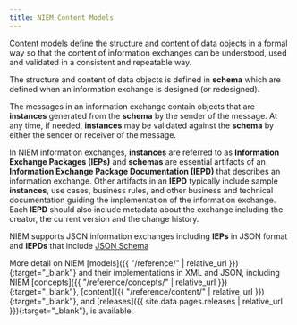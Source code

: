```yaml
---
title: NIEM Content Models
---
```


Content models define the structure and content of data objects in a formal way so that the
content of information exchanges can be understood, used and validated in a consistent and repeatable way.

The structure and content of data objects is defined in **schema** which are defined when an information exchange is designed (or redesigned).

The messages in an information exchange contain objects that are **instances** generated from the **schema** by the sender of the message. At any time, if needed, **instances** may be validated against the **schema** by either the sender or receiver of the message.

In NIEM information exchanges, **instances** are referred to as **Information Exchange Packages (IEPs)** and **schemas** are essential artifacts of an **Information Exchange Package Documentation (IEPD)** that describes an information exchange. Other artifacts in an **IEPD** typically include sample **instances**, use cases, business rules, and other business and technical documentation guiding the implementation of the information exchange.  Each **IEPD** should also include metadata about the exchange including the creator, the current version and the change history.

NIEM supports JSON information exchanges including **IEPs** in JSON format and **IEPDs** that include [JSON Schema](../json-schema)

More detail on NIEM [models]({{ "/reference/" | relative_url }}){:target="_blank"} and their implementations in XML and JSON, including NIEM [concepts]({{ "/reference/concepts/" | relative_url }}){:target="_blank"},  [content]({{ "/reference/content/" | relative_url }}){:target="_blank"},  and [releases]({{ site.data.pages.releases | relative_url }}){:target="_blank"}, is available.
